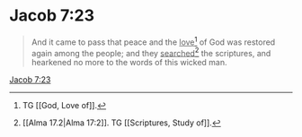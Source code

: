 # Jacob 7:23

> And it came to pass that peace and the <u>love</u>[^a] of God was restored again among the people; and they <u>searched</u>[^b] the scriptures, and hearkened no more to the words of this wicked man.

[Jacob 7:23](https://www.churchofjesuschrist.org/study/scriptures/bofm/jacob/7?lang=eng&id=p23#p23)


[^a]: TG [[God, Love of]].
[^b]: [[Alma 17.2|Alma 17:2]]. TG [[Scriptures, Study of]].
